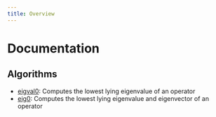 ```yaml
---
title: Overview
---
```


# Documentation

## Algorithms

* [eigval0](algorithms/eigval0.md): Computes the lowest lying eigenvalue of an operator
* [eig0](algorithms/eig0.md): Computes the lowest lying eigenvalue and eigenvector of an operator

